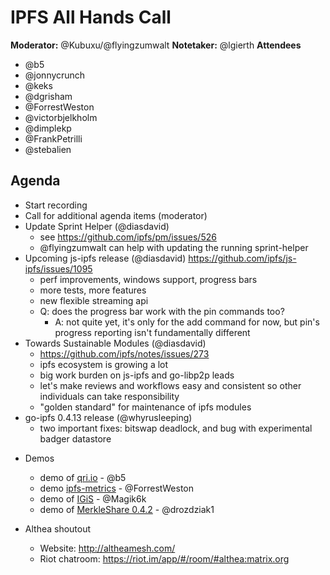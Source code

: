 # IPFS All Hands Call <!-- enter date here -->

**Moderator:** @Kubuxu/@flyingzumwalt
**Notetaker:** @lgierth
**Attendees** 
- @b5
- @jonnycrunch
- @keks
- @dgrisham
- @ForrestWeston
- @victorbjelkholm
- @dimplekp
- @FrankPetrilli
- @stebalien


## Agenda

<!-- Ensure notetaker is present before you begin -->
- Start recording
- Call for additional agenda items (moderator)
- Update Sprint Helper (@diasdavid)
    - see https://github.com/ipfs/pm/issues/526
    - @flyingzumwalt can help with updating the running sprint-helper
- Upcoming js-ipfs release (@diasdavid) https://github.com/ipfs/js-ipfs/issues/1095
    - perf improvements, windows support, progress bars
    - more tests, more features
    - new flexible streaming api
    - Q: does the progress bar work with the pin commands too?
        - A: not quite yet, it's only for the add command for now, but pin's progress reporting isn't fundamentally different
- Towards Sustainable Modules (@diasdavid)
    - https://github.com/ipfs/notes/issues/273
    - ipfs ecosystem is growing a lot
    - big work burden on js-ipfs and go-libp2p leads
    - let's make reviews and workflows easy and consistent so other individuals can take responsibility
    - "golden standard" for maintenance of ipfs modules
- go-ipfs 0.4.13 release (@whyrusleeping)
    - two important fixes: bitswap deadlock, and bug with experimental badger datastore

<!-- Add items above this line. Use this format:
  - Item (@your_name: @target_audience)
-->

- Demos
  - demo of [qri.io](http://qri.io) - @b5
  - demo [ipfs-metrics](https://github.com/ipfs/ipfs-metrics) - @ForrestWeston
  - demo of [IGiS](https://igis.devtty.eu) - @Magik6k
  - demo of [MerkleShare 0.4.2](https://github.com/drozdziak1/merkleshare) - @drozdziak1

- Althea shoutout 
    - Website: http://altheamesh.com/ 
    - Riot chatroom: https://riot.im/app/#/room/#althea:matrix.org
<!-- After each call, it is the responsibility of the notetaker to save the last
version of the notes in a file in ipfs/pm/meeting-notes, by opening a branch and
submitting a PR. -->
